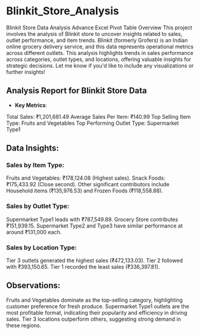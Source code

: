 # Blinkit_Store_Analysis

Blinkit Store Data Analysis Advance Excel Pivot Table Overview This project involves the analysis of Blinkit store to uncover insights related to sales, outlet performance, and item trends. Blinkit (formerly Grofers) is an Indian online grocery delivery service, and this data represents operational metrics across different outlets.
This analysis highlights trends in sales performance across categories, outlet types, and locations, offering valuable insights for strategic decisions. Let me know if you'd like to include any visualizations or further insights!

## Analysis Report for Blinkit Store Data
- **Key Metrics**:

Total Sales: ₹1,201,681.49
Average Sales Per Item: ₹140.99
Top Selling Item Type: Fruits and Vegetables
Top Performing Outlet Type: Supermarket Type1

## Data Insights:

### Sales by Item Type:

Fruits and Vegetables: ₹178,124.08 (Highest sales).
Snack Foods: ₹175,433.92 (Close second).
Other significant contributors include Household items (₹135,976.53) and Frozen Foods (₹118,558.88).

### Sales by Outlet Type:

Supermarket Type1 leads with ₹787,549.89.
Grocery Store contributes ₹151,939.15.
Supermarket Type2 and Type3 have similar performance at around ₹131,000 each.

### Sales by Location Type:

Tier 3 outlets generated the highest sales (₹472,133.03).
Tier 2 followed with ₹393,150.65.
Tier 1 recorded the least sales (₹336,397.81).

## Observations:
Fruits and Vegetables dominate as the top-selling category, highlighting customer preference for fresh produce.
Supermarket Type1 outlets are the most profitable format, indicating their popularity and efficiency in driving sales.
Tier 3 locations outperform others, suggesting strong demand in these regions.
